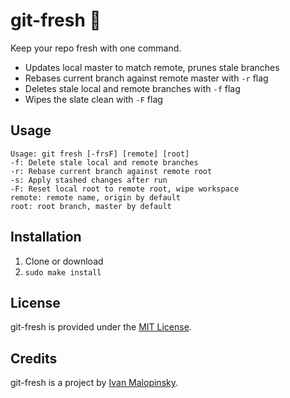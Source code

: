# git-fresh :lemon: 

Keep your repo fresh with one command.

* Updates local master to match remote, prunes stale branches
* Rebases current branch against remote master with `-r` flag
* Deletes stale local and remote branches with `-f` flag
* Wipes the slate clean with `-F` flag

## Usage

```
Usage: git fresh [-frsF] [remote] [root]
-f: Delete stale local and remote branches
-r: Rebase current branch against remote root
-s: Apply stashed changes after run
-F: Reset local root to remote root, wipe workspace
remote: remote name, origin by default
root: root branch, master by default
```

## Installation

1. Clone or download
2. `sudo make install`

## License

git-fresh is provided under the [MIT License](http://opensource.org/licenses/MIT).

## Credits

git-fresh is a project by [Ivan Malopinsky](http://imsky.co).
